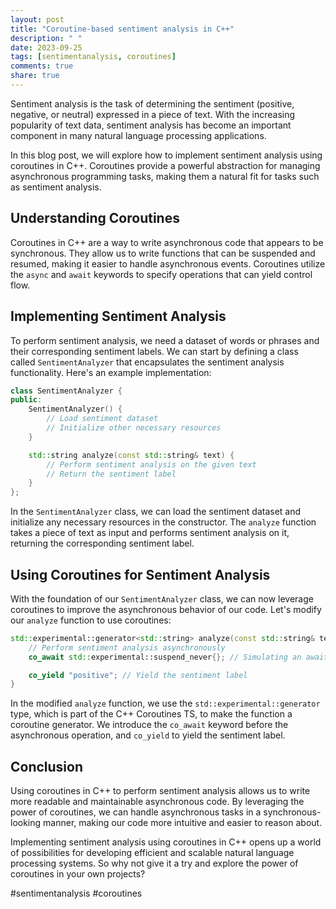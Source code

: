 ```yaml
---
layout: post
title: "Coroutine-based sentiment analysis in C++"
description: " "
date: 2023-09-25
tags: [sentimentanalysis, coroutines]
comments: true
share: true
---
```


Sentiment analysis is the task of determining the sentiment (positive, negative, or neutral) expressed in a piece of text. With the increasing popularity of text data, sentiment analysis has become an important component in many natural language processing applications.

In this blog post, we will explore how to implement sentiment analysis using coroutines in C++. Coroutines provide a powerful abstraction for managing asynchronous programming tasks, making them a natural fit for tasks such as sentiment analysis.

## Understanding Coroutines

Coroutines in C++ are a way to write asynchronous code that appears to be synchronous. They allow us to write functions that can be suspended and resumed, making it easier to handle asynchronous events. Coroutines utilize the `async` and `await` keywords to specify operations that can yield control flow.

## Implementing Sentiment Analysis

To perform sentiment analysis, we need a dataset of words or phrases and their corresponding sentiment labels. We can start by defining a class called `SentimentAnalyzer` that encapsulates the sentiment analysis functionality. Here's an example implementation:

```cpp
class SentimentAnalyzer {
public:
    SentimentAnalyzer() {
        // Load sentiment dataset
        // Initialize other necessary resources
    }

    std::string analyze(const std::string& text) {
        // Perform sentiment analysis on the given text
        // Return the sentiment label
    }
};
```

In the `SentimentAnalyzer` class, we can load the sentiment dataset and initialize any necessary resources in the constructor. The `analyze` function takes a piece of text as input and performs sentiment analysis on it, returning the corresponding sentiment label.

## Using Coroutines for Sentiment Analysis

With the foundation of our `SentimentAnalyzer` class, we can now leverage coroutines to improve the asynchronous behavior of our code. Let's modify our `analyze` function to use coroutines:

```cpp
std::experimental::generator<std::string> analyze(const std::string& text) {
    // Perform sentiment analysis asynchronously
    co_await std::experimental::suspend_never{}; // Simulating an awaitable operation

    co_yield "positive"; // Yield the sentiment label
}
```

In the modified `analyze` function, we use the `std::experimental::generator` type, which is part of the C++ Coroutines TS, to make the function a coroutine generator. We introduce the `co_await` keyword before the asynchronous operation, and `co_yield` to yield the sentiment label.

## Conclusion

Using coroutines in C++ to perform sentiment analysis allows us to write more readable and maintainable asynchronous code. By leveraging the power of coroutines, we can handle asynchronous tasks in a synchronous-looking manner, making our code more intuitive and easier to reason about.

Implementing sentiment analysis using coroutines in C++ opens up a world of possibilities for developing efficient and scalable natural language processing systems. So why not give it a try and explore the power of coroutines in your own projects?

#sentimentanalysis #coroutines